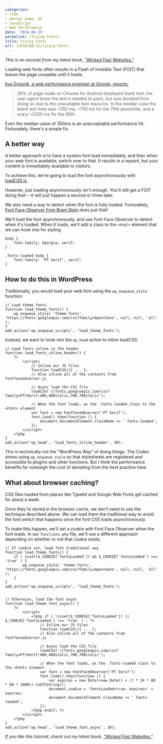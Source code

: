 ```yaml
---
categories:
- Code
- Design &amp; UX
- JavaScript
- Web Performance
date: '2016-08-15'
permalink: /fixing-fonts/
title: Fixing Fonts
url: /2016/08/15/fixing-fonts
---
```


*This is an excerpt from my latest book, ["Wicked Fast Websites."](https://gomakethings.com/wicked-fast-websites/)*

Loading web fonts often results in a Flash of Invisible Text (FOIT) that leaves the page unusable until it loads.

[Ilya Grigorik, a web performance engineer at Google, reports:](https://www.igvita.com/2015/04/10/fixing-the-blank-text-problem/)

> 29% of page loads on Chrome for Android displayed blank text: the user agent knew the text it needed to paint, but was blocked from doing so due to the unavailable font resource. In the median case the blank text time was ~350 ms, ~750 ms for the 75th percentile, and a scary ~2300 ms for the 95th.

Even the median value of 350ms is an unacceptable performance hit. Fortunately, there's a simple fix.

## A better way

A better approach is to have a system font load immediately, and then when your web font is available, switch over to that. It results in a repaint, but your content is immediately available to visitors.

To achieve this, we're going to load the font asynchronously with [loadCSS.js](https://github.com/filamentgroup/loadCSS).

However, just loading asynchronously isn't enough. You'll still get a FOIT doing that---it will just happen a second or three later.

We also need a way to detect when the font is fully loaded. Fortunately, [Font Face Observer from Bram Stein](https://github.com/bramstein/fontfaceobserver) does just that!

We'll load the font asynchronously, and use Font Face Observer to detect when it's loaded. When it loads, we'll add a class to the `<html>` element that we can hook into for styling.

```lang-css
body {
	font-family: Georgia, serif;
}

.fonts-loaded body {
	font-family: 'PT Serif', serif;
}
```

## How to do this in WordPress

Traditionally, you would load your web font using the `wp_enqueue_style` function:

```lang-php
// Load theme fonts
function load_theme_fonts() {
    wp_enqueue_style( 'theme-fonts', 'https://fonts.googleapis.com/css?family=Open+Sans', null, null, 'all' );
}
add_action('wp_enqueue_scripts', 'load_theme_fonts');
```

Instead, we want to hook into the `wp_head` action to inline loadCSS:

```lang-php
// Load fonts inline in the header
function load_fonts_inline_header() {
	?>
		<script>
			// Inline our JS files
			function loadCSS(){ ... };
			// Also inline all of the contents from fontfaceobserver.js

			// Async load the CSS file
			loadCSS('//fonts.googleapis.com/css?family=PT+Serif:400,400italic,700,700italic');

			// When the font loads, as the .fonts-loaded class to the <html> element
			var font = new FontFaceObserver('PT Serif');
			font.load().then(function () {
				document.documentElement.className += ' fonts-loaded';
			});
		</script>
	<?php
}
add_action('wp_head', 'load_fonts_inline_header', 30);
```

This is technically not the "WordPress Way" of doing things. The Codex stress using `wp_enqueue_style` so that stylesheets are registered and accessible to plugins and other functions. But I think the performance benefits far outweigh the cost of deviating from the best practice here.

## What about browser caching?

CSS files loaded from places like Typekit and Google Web Fonts get cached for about a week.

Once they're stored in the browser cache, we don't need to use the technique described above. We can load them the traditional way to avoid the font switch that happens once the font CSS loads asynchronously.

To make this happen, we'll set a cookie with Font Face Observer when the font loads. In our `functions.php` file, we'll use a different approach depending on whether or not that cookie exists.


```lang-php
// If cookie set, load font traditional way
function load_theme_fonts() {
	if ( isset($_COOKIE['fontsLoaded']) && $_COOKIE['fontsLoaded'] === 'true' ) {
    	wp_enqueue_style( 'theme-fonts', 'https://fonts.googleapis.com/css?family=Open+Sans', null, null, 'all' );
    }
}
add_action('wp_enqueue_scripts', 'load_theme_fonts');


// Otherwise, load the font async
function load_theme_font_async() {
	?>
		<script>
			<?php if ( !isset($_COOKIE['fontsLoaded']) || $_COOKIE['fontsLoaded'] !== 'true' ) : ?>
				// Inline our JS files
				function loadCSS(){ ... };
				// Also inline all of the contents from fontfaceobserver.js

				// Async load the CSS file
				loadCSS('//fonts.googleapis.com/css?family=PT+Serif:400,400italic,700,700italic');

				// When the font loads, as the .fonts-loaded class to the <html> element
				var font = new FontFaceObserver('PT Serif');
				font.load().then(function () {
					var expires = new Date(+new Date() + (7 * 24 * 60 * 60 * 1000)).toUTCString();
					document.cookie = 'fontsLoaded=true; expires=' + expires;
					document.documentElement.className += ' fonts-loaded';
				});
			<?php endif; ?>
		</script>
	<?php
}
add_action('wp_head', 'load_theme_font_async', 30);
```

*If you like this tutorial, check out my latest book, ["Wicked Fast Websites."](https://gomakethings.com/wicked-fast-websites/)*